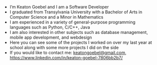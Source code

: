 - I’m Keaton Goebel and I am a Software Developer
- I graduated from Transylvania University with a Bachelor of Arts in Computer Science and a Minor in Mathematics
- I am experienced in a variety of general-purpose programming languages such as Python, C/C++, Java
- I am also interested in other subjects such as database management, mobile app development, and webdesign 
- Here you can see some of the projects I worked on over my last year at school along with some more projects I did on the side
- If you would like to contact me: keatongoebel@gmail.com, https://www.linkedin.com/in/keaton-goebel-7806bb2b7/ 

<!---
KeatonGoebel/KeatonGoebel is a ✨ special ✨ repository because its `README.md` (this file) appears on your GitHub profile.
You can click the Preview link to take a look at your changes.
--->
